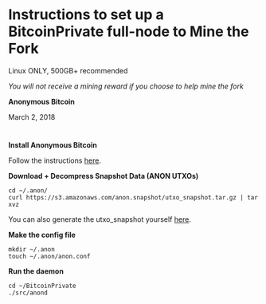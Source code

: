 
# Instructions to set up a BitcoinPrivate full-node to Mine the Fork
Linux ONLY, 500GB+ recommended

*You will not receive a mining reward if you choose to help mine the fork*

**Anonymous Bitcoin**

March 2, 2018

#

**Install Anonymous Bitcoin**

Follow the instructions [here]([INSERT_GITHUB_REPO_URL]).

**Download + Decompress Snapshot Data (ANON UTXOs)**
```
cd ~/.anon/
curl https://s3.amazonaws.com/anon.snapshot/utxo_snapshot.tar.gz | tar xvz
```

You can also generate the utxo_snapshot yourself [here]([INSERT_GITHUB_REPO_URL]).

**Make the config file**
```
mkdir ~/.anon
touch ~/.anon/anon.conf
```

**Run the daemon**
```
cd ~/BitcoinPrivate
./src/anond
```
